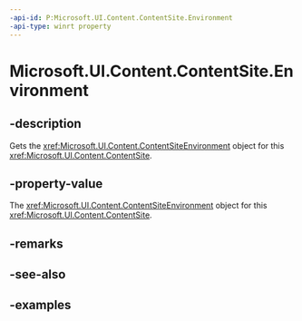 ```yaml
---
-api-id: P:Microsoft.UI.Content.ContentSite.Environment
-api-type: winrt property
---
```


# Microsoft.UI.Content.ContentSite.Environment

<!--
public Microsoft.UI.Content.ContentSiteEnvironment Environment { get; }
-->

## -description

Gets the <xref:Microsoft.UI.Content.ContentSiteEnvironment> object for this <xref:Microsoft.UI.Content.ContentSite>.

## -property-value

The <xref:Microsoft.UI.Content.ContentSiteEnvironment> object for this <xref:Microsoft.UI.Content.ContentSite>.

## -remarks

## -see-also

## -examples
